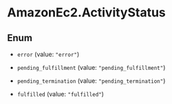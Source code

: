 # AmazonEc2.ActivityStatus

## Enum


* `error` (value: `"error"`)

* `pending_fulfillment` (value: `"pending_fulfillment"`)

* `pending_termination` (value: `"pending_termination"`)

* `fulfilled` (value: `"fulfilled"`)


